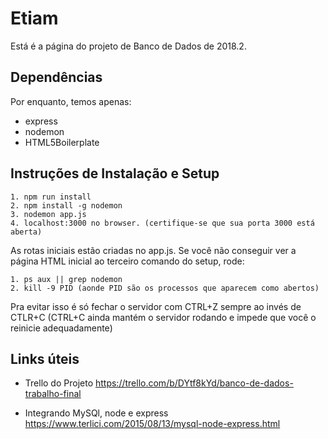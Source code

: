 # Etiam
Está é a página do projeto de Banco de Dados de 2018.2.

## Dependências
Por enquanto, temos apenas: 
* express
* nodemon
* HTML5Boilerplate
## Instruções de Instalação e Setup
```
1. npm run install
2. npm install -g nodemon
3. nodemon app.js
4. localhost:3000 no browser. (certifique-se que sua porta 3000 está aberta)

```
As rotas iniciais estão criadas no app.js. Se você não conseguir ver a página HTML inicial ao terceiro comando do setup, rode:
```
1. ps aux || grep nodemon
2. kill -9 PID (aonde PID são os processos que aparecem como abertos)
```

Pra evitar isso é só fechar o servidor com CTRL+Z sempre ao invés de CTLR+C (CTRL+C ainda mantém o servidor rodando e impede que você o reinicie adequadamente)



## Links úteis 

* Trello do Projeto
https://trello.com/b/DYtf8kYd/banco-de-dados-trabalho-final

* Integrando MySQl, node e express
https://www.terlici.com/2015/08/13/mysql-node-express.html